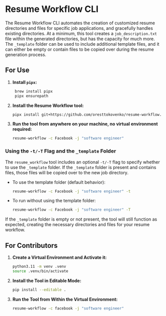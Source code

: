 # Resume Workflow CLI

The Resume Workflow CLI automates the creation of customized resume directories and files for specific job applications, and gracefully handles existing directories. At a minimum, this tool creates a `job_description.txt` file within the generated directories, but has the capacity for much more. The `_template` folder can be used to include additional template files, and it can either be empty or contain files to be copied over during the resume generation process.

## For Use

1. **Install `pipx`:**
   ```sh
    brew install pipx
    pipx ensurepath
   ```

2. **Install the Resume Workflow tool:**
   ```sh
   pipx install git+https://github.com/oresttokovenko/resume-workflow.git --python 3.11
   ```

3. **Run the tool from anywhere on your machine, no virtual environment required:**
   ```sh
   resume-workflow -c Facebook -j "software engineer"
   ```

### Using the `-t/-T` Flag and the `_template` Folder

The `resume_workflow` tool includes an optional `-t/-T` flag to specify whether to use the `_template` folder. If the `_template` folder is present and contains files, those files will be copied over to the new job directory. 

- To use the template folder (default behavior):
   ```sh
   resume-workflow -c Facebook -j "software engineer" -t
   ```
- To run without using the template folder:
   ```sh
   resume-workflow -c Facebook -j "software engineer" -T
   ```

If the `_template` folder is empty or not present, the tool will still function as expected, creating the necessary directories and files for your resume workflow.


## For Contributors

1. **Create a Virtual Environment and Activate it:**
   ```sh
   python3.11 -m venv .venv
   source .venv/bin/activate
   ```

2. **Install the Tool in Editable Mode:**
   ```sh
   pip install --editable .
   ```

3. **Run the Tool from Within the Virtual Environment:**
   ```sh
   resume-workflow -c facebook -j "software engineer"
   ```